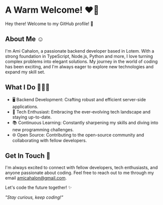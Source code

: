 # A Warm Welcome! ❤️‍🔥

Hey there! Welcome to my GitHub profile! 👋

## About Me ☺️
I'm Ami Cahalon, a passionate backend developer based in Lotem. With a strong foundation in TypeScript, Node.js, Python and more, I love turning complex problems into elegant solutions. My journey in the world of coding has been exciting, and I'm always eager to explore new technologies and expand my skill set.

## What I Do 👨🏽‍💻
- 🖥️ Backend Development: Crafting robust and efficient server-side applications.
- 🚀 Tech Enthusiast: Embracing the ever-evolving tech landscape and staying up-to-date.
- 📚 Continuous Learning: Constantly sharpening my skills and diving into new programming challenges.
- 🌐 Open Source: Contributing to the open-source community and collaborating with fellow developers.

## Get In Touch 💌
I'm always excited to connect with fellow developers, tech enthusiasts, and anyone passionate about coding. Feel free to reach out to me through my email amicahalon@gmail.com.

Let's code the future together! ✨

*"Stay curious, keep coding!"* 
